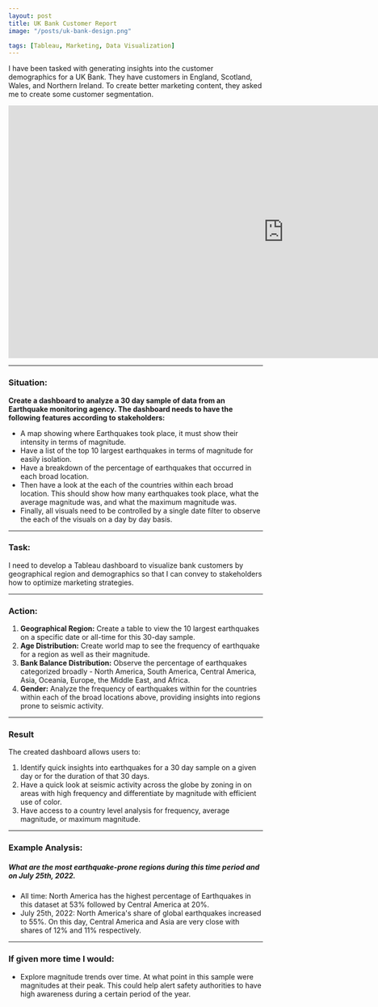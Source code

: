 ```yaml
---
layout: post
title: UK Bank Customer Report
image: "/posts/uk-bank-design.png"

tags: [Tableau, Marketing, Data Visualization]
---
```


I have been tasked with generating insights into the customer demographics for a UK Bank. They have customers in England, Scotland, Wales, and Northern Ireland. To create better marketing content, they asked me to create some customer segmentation.

<iframe seamless frameborder="0" src="https://public.tableau.com/views/UKBankAnalysis_17107761108470/Dashboard1?:embed=yes&:display_count=yes&:showVizHome=no" width = '1090' height = '500'></iframe>

---

### Situation:

**Create a dashboard to analyze a 30 day sample of data from an Earthquake monitoring agency. The dashboard needs to have the following features according to stakeholders:**

* A map showing where Earthquakes took place, it must show their intensity in terms of magnitude.
* Have a list of the top 10 largest earthquakes in terms of magnitude for easily isolation.
* Have a breakdown of the percentage of earthquakes that occurred in each broad location.
* Then have a look at the each of the countries within each broad location. This should show how many earthquakes took place, what the average magnitude was, and what the maximum magnitude was.
* Finally, all visuals need to be controlled by a single date filter to observe the each of the visuals on a day by day basis.

---

### Task:
I need to develop a Tableau dashboard to visualize bank customers by geographical region and demographics so that I can convey to stakeholders how to optimize marketing strategies.

---
### Action:

1. **Geographical Region:** Create a table to view the 10 largest earthquakes on a specific date or all-time for this 30-day sample.
2. **Age Distribution:** Create world map to see the frequency of earthquake for a region as well as their magnitude.
3. **Bank Balance Distribution:** Observe the percentage of earthquakes categorized broadly - North America, South America, Central America, Asia, Oceania, Europe, the Middle East, and Africa.
4. **Gender:** Analyze the frequency of earthquakes within for the countries within each of the broad locations above, providing insights into regions prone to seismic activity.

---
### Result
The created dashboard allows users to:
1. Identify quick insights into earthquakes for a 30 day sample on a given day or for the duration of that 30 days.
2. Have a quick look at seismic activity across the globe by zoning in on areas with high frequency and differentiate by magnitude with efficient use of color.
3. Have access to a country level analysis for frequency, average magnitude, or maximum magnitude.

---

### Example Analysis:

##### What are the most earthquake-prone regions during this time period and on July 25th, 2022.
* All time: North America has the highest percentage of Earthquakes in this dataset at 53% followed by Central America at 20%.
* July 25th, 2022: North America's share of global earthquakes increased to 55%. On this day, Central America and Asia are very close with shares of 12% and 11% respectively.

---

### If given more time I would:
* Explore magnitude trends over time. At what point in this sample were magnitudes at their peak. This could help alert safety authorities to have high awareness during a certain period of the year.
